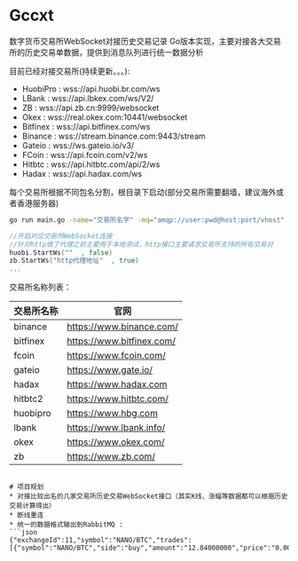 # Gccxt
数字货币交易所WebSocket对接历史交易记录 Go版本实现，主要对接各大交易所的历史交易单数据，提供到消息队列进行统一数据分析

目前已经对接交易所(持续更新。。。):

* HuobiPro :  wss://api.huobi.br.com/ws
* LBank    :  wss://api.lbkex.com/ws/V2/
* ZB       :  wss://api.zb.cn:9999/websocket
* Okex     :  wss://real.okex.com:10441/websocket
* Bitfinex :  wss://api.bitfinex.com/ws
* Binance  :  wss://stream.binance.com:9443/stream
* Gateio   :  wss://ws.gateio.io/v3/
* FCoin    :  wss://api.fcoin.com/v2/ws
* Hitbtc   :  wss://api.hitbtc.com/api/2/ws
* Hadax    :  wss://api.hadax.com/ws

每个交易所根据不同包名分割，根目录下启动(部分交易所需要翻墙，建议海外或者香港服务器)
```bash
go run main.go -name="交易所名字" -mq="amqp://user:pwd@host:port/vhost"
```
```go
//开启对应交易所WebSocket连接 
//针对http做了代理之前主要用于本地测试，http接口主要请求交易所支持的所有交易对
huobi.StartWs(""  , false)
zb.StartWs("http代理地址"  , true)
...
```
交易所名称列表：

交易所名称 | 官网
---- | ---
binance | https://www.binance.com/
bitfinex | https://www.bitfinex.com/
fcoin | https://www.fcoin.com/
gateio | https://www.gate.io/
hadax | https://www.hadax.com
hitbtc2 | https://www.hitbtc.com/
huobipro | https://www.hbg.com
lbank | https://www.lbank.info/
okex | https://www.okex.com/
zb | https://www.zb.com/
```

# 项目规划
* 对接比较出名的几家交易所历史交易WebSocket接口（其实K线、涨幅等数据都可以根据历史交易计算得出）
* 断线重连
* 统一的数据格式输出到RabbitMQ :
```json
{"exchangeId":11,"symbol":"NANO/BTC","trades":[{"symbol":"NANO/BTC","side":"buy","amount":"12.84000000","price":"0.00037230","timestamp":"1536910985284"}],"exchange":"binance"}
```

